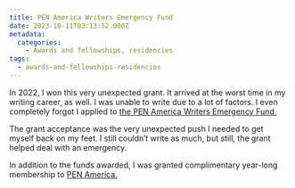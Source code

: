 ```yaml
---
title: PEN America Writers Emergency Fund
date: 2023-10-11T03:13:52.000Z
metadata:
  categories:
    - Awards and fellowships, residencies
tags:
  - awards-and-fellowships-residencies
---
```


In 2022, I won this very unexpected grant. It arrived at the worst time in my writing career, as well. I was unable to write due to a lot of factors. I even completely forgot I applied to [the PEN America Writers Emergency Fund.](https://pen.org/campaign/pen-america-writers-emergency-fund/)

The grant acceptance was the very unexpected push I needed to get myself back on my feet. I still couldn’t write as much, but still, the grant helped deal with an emergency.

In addition to the funds awarded, I was granted complimentary year-long membership to [PEN America.](https://pen.org/)
